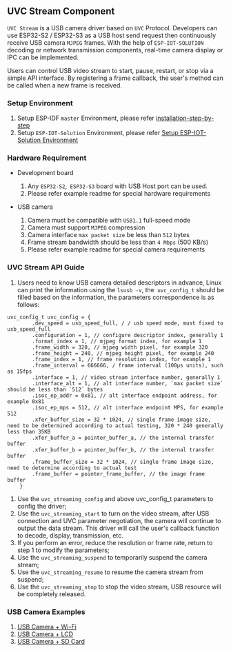 ## UVC Stream Component

`UVC Stream` is a USB camera driver based on `UVC` Protocol. Developers can use ESP32-S2 / ESP32-S3 as a USB host send request then continuously receive USB camera `MJPEG` frames. With the help of `ESP-IOT-SOLUTION` decoding or network transmission components, real-time camera display or IPC can be implemented.

Users can control USB video stream to start, pause, restart, or stop via a simple API interface. By registering a frame callback, the user's method can be called when a new frame is received.

### Setup Environment

1. Setup ESP-IDF `master` Environment, please refer [installation-step-by-step](https://docs.espressif.com/projects/esp-idf/en/latest/esp32s2/get-started/index.html#installation-step-by-step)
2. Setup `ESP-IOT-Solution` Environment, please refer [Setup ESP-IOT-Solution Environment](../../../README.md)

### Hardware Requirement

* Development board

  1. Any `ESP32-S2`,` ESP32-S3` board with USB Host port can be used.
  2. Please refer example readme for special hardware requirements

* USB camera

  1. Camera must be compatible with `USB1.1` full-speed mode
  2. Camera must support `MJPEG` compression
  3. Camera interface `max packet size` be less than `512` bytes
  4. Frame stream bandwidth should be less than `4 Mbps` (500 KB/s)
  5. Please refer example readme for special camera requirements

### UVC Stream API Guide

1. Users need to know USB camera detailed descriptors in advance, Linux can print the information using the `lsusb -v`, the` uvc_config_t` should be filled based on the information, the parameters correspondence is as follows:

```
uvc_config_t uvc_config = {
        .dev_speed = usb_speed_full, / / ​​usb speed mode, must fixed to usb_speed_full
        .configuration = 1, // configure descriptor index, generally 1
        .format_index = 1, // mjpeg format index, for example 1
        .frame_width = 320, // mjpeg width pixel, for example 320
        .frame_height = 240, // mjpeg height pixel, for example 240
        .frame_index = 1, // frame resolution index, for example 1
        .frame_interval = 666666, / frame interval (100µs units), such as 15fps
        .interface = 1, // video stream interface number, generally 1
        .interface_alt = 1, // alt interface number, `max packet size` should be less than `512` bytes
        .isoc_ep_addr = 0x81, // alt interface endpoint address, for example 0x81
        .isoc_ep_mps = 512, // alt interface endpoint MPS, for example 512
        .xfer_buffer_size = 32 * 1024, // single frame image size, need to be determined according to actual testing, 320 * 240 generally less than 35KB
        .xfer_buffer_a = pointer_buffer_a, // the internal transfer buffer
        .xfer_buffer_b = pointer_buffer_b, // the internal transfer buffer
        .frame_buffer_size = 32 * 1024, // single frame image size, need to determine according to actual test
        .frame_buffer = pointer_frame_buffer, // the image frame buffer
    }
```

1. Use the `uvc_streaming_config` and above uvc_config_t parameters to config the driver;
2. Use the `uvc_streaming_start` to turn on the video stream, after USB connection and UVC parameter negotiation, the camera will continue to output the data stream. This driver will call the user's callback function to decode, display, transmission, etc.
3. If you perform an error, reduce the resolution or frame rate, return to step 1 to modify the parameters;
4. Use the `uvc_streaming_suspend` to temporarily suspend the camera stream;
5. Use the `uvc_streaming_resume` to resume the camera stream from suspend;
6. Use the `uvc_streaming_stop` to stop the video stream, USB resource will be completely released.

### USB Camera Examples

1. [USB Camera + Wi-Fi](../../../examples/usb/host/usb_camera_wifi_transfer)
2. [USB Camera + LCD](../../../examples/usb/host/usb_camera_lcd_display)
3. [USB Camera + SD Card](../../../examples/usb/host/usb_camera_sd_card)
